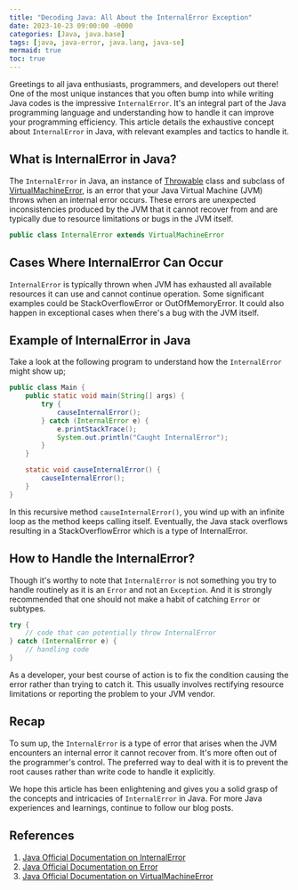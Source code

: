 ```yaml
---
title: "Decoding Java: All About the InternalError Exception"
date: 2023-10-23 09:00:00 -0000
categories: [Java, java.base]
tags: [java, java-error, java.lang, java-se]
mermaid: true
toc: true
---
```



Greetings to all java enthusiasts, programmers, and developers out there! One of the most unique instances that you often bump into while writing Java codes is the impressive `InternalError`. It's an integral part of the Java programming language and understanding how to handle it can improve your programming efficiency. This article details the exhaustive concept about `InternalError` in Java, with relevant examples and tactics to handle it. 

## What is InternalError in Java?

The `InternalError` in Java, an instance of [Throwable](https://docs.oracle.com/javase/7/docs/api/java/lang/Throwable.html) class and subclass of [VirtualMachineError](https://docs.oracle.com/javase/7/docs/api/java/lang/VirtualMachineError.html), is an error that your Java Virtual Machine (JVM) throws when an internal error occurs. These errors are unexpected inconsistencies produced by the JVM that it cannot recover from and are typically due to resource limitations or bugs in the JVM itself.

```java
public class InternalError extends VirtualMachineError
```

## Cases Where InternalError Can Occur

`InternalError` is typically thrown when JVM has exhausted all available resources it can use and cannot continue operation. Some significant examples could be StackOverflowError or OutOfMemoryError. It could also happen in exceptional cases when there's a bug with the JVM itself. 

## Example of InternalError in Java

Take a look at the following program to understand how the `InternalError` might show up;

```java
public class Main {
    public static void main(String[] args) {
        try {
            causeInternalError();
        } catch (InternalError e) {
            e.printStackTrace();
            System.out.println("Caught InternalError");
        }
    }

    static void causeInternalError() {
        causeInternalError();
    }
}
```

In this recursive method `causeInternalError()`, you wind up with an infinite loop as the method keeps calling itself. Eventually, the Java stack overflows resulting in a StackOverflowError which is a type of InternalError.

## How to Handle the InternalError?

Though it's worthy to note that `InternalError` is not something you try to handle routinely as it is an `Error` and not an `Exception`. And it is strongly recommended that one should not make a habit of catching `Error` or subtypes.

```java
try {
    // code that can potentially throw InternalError
} catch (InternalError e) {
    // handling code
}
```

As a developer, your best course of action is to fix the condition causing the error rather than trying to catch it. This usually involves rectifying resource limitations or reporting the problem to your JVM vendor.

## Recap

To sum up, the `InternalError` is a type of error that arises when the JVM encounters an internal error it cannot recover from. It's more often out of the programmer's control. The preferred way to deal with it is to prevent the root causes rather than write code to handle it explicitly.

We hope this article has been enlightening and gives you a solid grasp of the concepts and intricacies of `InternalError` in Java. For more Java experiences and learnings, continue to follow our blog posts. 

## References

1. [Java Official Documentation on InternalError](https://docs.oracle.com/javase/7/docs/api/java/lang/InternalError.html)
2. [Java Official Documentation on Error](https://docs.oracle.com/javase/7/docs/api/java/lang/Error.html)
3. [Java Official Documentation on VirtualMachineError](https://docs.oracle.com/javase/7/docs/api/java/lang/VirtualMachineError.html)